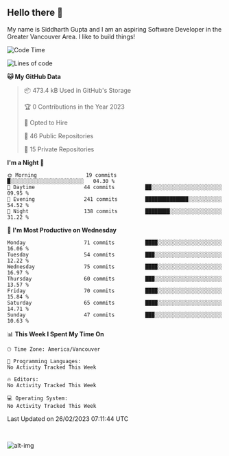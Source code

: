 ## Hello there :wave:

My name is Siddharth Gupta and I am an aspiring Software Developer in the Greater Vancouver Area. I like to build things!

<!-- ![gif](https://github.com/siddg97/siddg97/blob/master/dino.gif) -->

<!--START_SECTION:waka-->
![Code Time](http://img.shields.io/badge/Code%20Time-1%2C875%20hrs%2025%20mins-blue)

![Lines of code](https://img.shields.io/badge/From%20Hello%20World%20I%27ve%20Written-14.2%20million%20lines%20of%20code-blue)

**🐱 My GitHub Data** 

> 📦 473.4 kB Used in GitHub's Storage 
 > 
> 🏆 0 Contributions in the Year 2023
 > 
> 💼 Opted to Hire
 > 
> 📜 46 Public Repositories 
 > 
> 🔑 15 Private Repositories 
 > 
**I'm a Night 🦉** 

```text
🌞 Morning                19 commits          █░░░░░░░░░░░░░░░░░░░░░░░░   04.30 % 
🌆 Daytime                44 commits          ██░░░░░░░░░░░░░░░░░░░░░░░   09.95 % 
🌃 Evening                241 commits         ██████████████░░░░░░░░░░░   54.52 % 
🌙 Night                  138 commits         ████████░░░░░░░░░░░░░░░░░   31.22 % 
```
📅 **I'm Most Productive on Wednesday** 

```text
Monday                   71 commits          ████░░░░░░░░░░░░░░░░░░░░░   16.06 % 
Tuesday                  54 commits          ███░░░░░░░░░░░░░░░░░░░░░░   12.22 % 
Wednesday                75 commits          ████░░░░░░░░░░░░░░░░░░░░░   16.97 % 
Thursday                 60 commits          ███░░░░░░░░░░░░░░░░░░░░░░   13.57 % 
Friday                   70 commits          ████░░░░░░░░░░░░░░░░░░░░░   15.84 % 
Saturday                 65 commits          ████░░░░░░░░░░░░░░░░░░░░░   14.71 % 
Sunday                   47 commits          ███░░░░░░░░░░░░░░░░░░░░░░   10.63 % 
```


📊 **This Week I Spent My Time On** 

```text
🕑︎ Time Zone: America/Vancouver

💬 Programming Languages: 
No Activity Tracked This Week

🔥 Editors: 
No Activity Tracked This Week

💻 Operating System: 
No Activity Tracked This Week
```


 Last Updated on 26/02/2023 07:11:44 UTC
<!--END_SECTION:waka-->

<br>

![alt-img](https://github-readme-stats.vercel.app/api?username=siddg97&count_private=true&theme=nightowl&show_icons=true)

